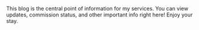 This blog is the central point of information for my services. You can view updates, commission status, and other important info right here! Enjoy your stay.
